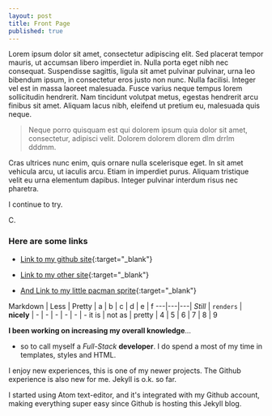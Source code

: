 ```yaml
---
layout: post
title: Front Page
published: true
---
```


Lorem ipsum dolor sit amet, consectetur adipiscing elit. Sed placerat tempor mauris, ut accumsan libero imperdiet in. Nulla porta eget nibh nec consequat. Suspendisse sagittis, ligula sit amet pulvinar pulvinar, urna leo bibendum ipsum, in consectetur eros justo non nunc. Nulla facilisi. Integer vel est in massa laoreet malesuada. Fusce varius neque tempus lorem sollicitudin hendrerit. Nam tincidunt volutpat metus, egestas hendrerit arcu finibus sit amet. Aliquam lacus nibh, eleifend ut pretium eu, malesuada quis neque.



 >  Neque porro quisquam est qui dolorem ipsum quia dolor sit amet, consectetur, adipisci velit.
 >  Dolorem dolorem dlorem dlm drrlm dddmm.



Cras ultrices nunc enim, quis ornare nulla scelerisque eget. In sit amet vehicula arcu, ut iaculis arcu. Etiam in imperdiet purus. Aliquam tristique velit eu urna elementum dapibus. Integer pulvinar interdum risus nec pharetra. 


I continue to try.


C.

### Here are some links

* [Link to my github site](https://caleb542.github.com){:target="_blank"}

* [Link to my other site](http://calebhamilton.com){:target="_blank"}

* [And Link to my little pacman sprite](http://calebhamilton.com/pacman){:target="_blank"}


Markdown | Less | Pretty | a | b | c | d | e | f
---|---|---|
*Still* | `renders` | **nicely** | - | - | - | - | - | -
it is | not as  | pretty | 4 | 5 | 6 | 7 | 8 | 9


**I been working on increasing my overall knowledge**...

+ so to call myself a _Full-Stack_ **developer**. I do spend a most of my time in templates, styles and HTML.

I enjoy new experiences, this is one of my newer projects.  The Github experience is also new for me. Jekyll is o.k. so far.  

I started using Atom text-editor, and it's integrated with my Github account, making everything super easy since Github is hosting this Jekyll blog.
